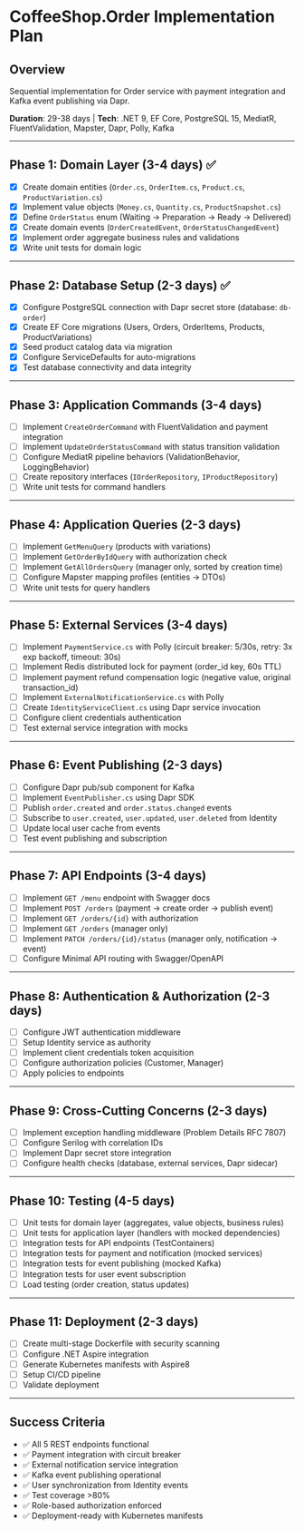 # CoffeeShop.Order Implementation Plan

## Overview

Sequential implementation for Order service with payment integration and Kafka event publishing via Dapr.

**Duration**: 29-38 days | **Tech**: .NET 9, EF Core, PostgreSQL 15, MediatR, FluentValidation, Mapster, Dapr, Polly, Kafka

---

## Phase 1: Domain Layer (3-4 days) ✅

- [x] Create domain entities (`Order.cs`, `OrderItem.cs`, `Product.cs`, `ProductVariation.cs`)
- [x] Implement value objects (`Money.cs`, `Quantity.cs`, `ProductSnapshot.cs`)
- [x] Define `OrderStatus` enum (Waiting → Preparation → Ready → Delivered)
- [x] Create domain events (`OrderCreatedEvent`, `OrderStatusChangedEvent`)
- [x] Implement order aggregate business rules and validations
- [x] Write unit tests for domain logic

---

## Phase 2: Database Setup (2-3 days) ✅

- [x] Configure PostgreSQL connection with Dapr secret store (database: `db-order`)
- [x] Create EF Core migrations (Users, Orders, OrderItems, Products, ProductVariations)
- [x] Seed product catalog data via migration
- [x] Configure ServiceDefaults for auto-migrations
- [x] Test database connectivity and data integrity

---

## Phase 3: Application Commands (3-4 days)

- [ ] Implement `CreateOrderCommand` with FluentValidation and payment integration
- [ ] Implement `UpdateOrderStatusCommand` with status transition validation
- [ ] Configure MediatR pipeline behaviors (ValidationBehavior, LoggingBehavior)
- [ ] Create repository interfaces (`IOrderRepository`, `IProductRepository`)
- [ ] Write unit tests for command handlers

---

## Phase 4: Application Queries (2-3 days)

- [ ] Implement `GetMenuQuery` (products with variations)
- [ ] Implement `GetOrderByIdQuery` with authorization check
- [ ] Implement `GetAllOrdersQuery` (manager only, sorted by creation time)
- [ ] Configure Mapster mapping profiles (entities → DTOs)
- [ ] Write unit tests for query handlers

---

## Phase 5: External Services (3-4 days)

- [ ] Implement `PaymentService.cs` with Polly (circuit breaker: 5/30s, retry: 3x exp backoff, timeout: 30s)
- [ ] Implement Redis distributed lock for payment (order_id key, 60s TTL)
- [ ] Implement payment refund compensation logic (negative value, original transaction_id)
- [ ] Implement `ExternalNotificationService.cs` with Polly
- [ ] Create `IdentityServiceClient.cs` using Dapr service invocation
- [ ] Configure client credentials authentication
- [ ] Test external service integration with mocks

---

## Phase 6: Event Publishing (2-3 days)

- [ ] Configure Dapr pub/sub component for Kafka
- [ ] Implement `EventPublisher.cs` using Dapr SDK
- [ ] Publish `order.created` and `order.status.changed` events
- [ ] Subscribe to `user.created`, `user.updated`, `user.deleted` from Identity
- [ ] Update local user cache from events
- [ ] Test event publishing and subscription

---

## Phase 7: API Endpoints (3-4 days)

- [ ] Implement `GET /menu` endpoint with Swagger docs
- [ ] Implement `POST /orders` (payment → create order → publish event)
- [ ] Implement `GET /orders/{id}` with authorization
- [ ] Implement `GET /orders` (manager only)
- [ ] Implement `PATCH /orders/{id}/status` (manager only, notification → event)
- [ ] Configure Minimal API routing with Swagger/OpenAPI

---

## Phase 8: Authentication & Authorization (2-3 days)

- [ ] Configure JWT authentication middleware
- [ ] Setup Identity service as authority
- [ ] Implement client credentials token acquisition
- [ ] Configure authorization policies (Customer, Manager)
- [ ] Apply policies to endpoints

---

## Phase 9: Cross-Cutting Concerns (2-3 days)

- [ ] Implement exception handling middleware (Problem Details RFC 7807)
- [ ] Configure Serilog with correlation IDs
- [ ] Implement Dapr secret store integration
- [ ] Configure health checks (database, external services, Dapr sidecar)

---

## Phase 10: Testing (4-5 days)

- [ ] Unit tests for domain layer (aggregates, value objects, business rules)
- [ ] Unit tests for application layer (handlers with mocked dependencies)
- [ ] Integration tests for API endpoints (TestContainers)
- [ ] Integration tests for payment and notification (mocked services)
- [ ] Integration tests for event publishing (mocked Kafka)
- [ ] Integration tests for user event subscription
- [ ] Load testing (order creation, status updates)

---

## Phase 11: Deployment (2-3 days)

- [ ] Create multi-stage Dockerfile with security scanning
- [ ] Configure .NET Aspire integration
- [ ] Generate Kubernetes manifests with Aspire8
- [ ] Setup CI/CD pipeline
- [ ] Validate deployment

---

## Success Criteria

- ✅ All 5 REST endpoints functional
- ✅ Payment integration with circuit breaker
- ✅ External notification service integration
- ✅ Kafka event publishing operational
- ✅ User synchronization from Identity events
- ✅ Test coverage >80%
- ✅ Role-based authorization enforced
- ✅ Deployment-ready with Kubernetes manifests
